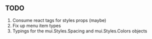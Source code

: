 ## TODO

1. Consume react tags for styles props (maybe)
2. Fix up menu item types
3. Typings for the mui.Styles.Spacing and mui.Styles.Colors objects  